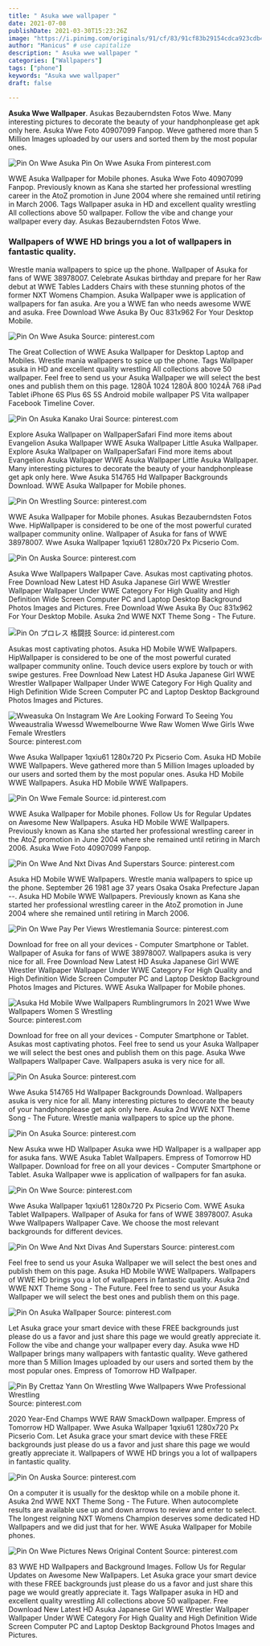 ```yaml
---
title: " Asuka wwe wallpaper "
date: 2021-07-08
publishDate: 2021-03-30T15:23:26Z
image: "https://i.pinimg.com/originals/91/cf/83/91cf83b29154cdca923cdb4d619d5723.jpg"
author: "Manicus" # use capitalize
description: " Asuka wwe wallpaper "
categories: ["Wallpapers"]
tags: ["phone"]
keywords: "Asuka wwe wallpaper"
draft: false

---
```



**Asuka Wwe Wallpaper**. Asukas Bezauberndsten Fotos Wwe. Many interesting pictures to decorate the beauty of your handphonplease get apk only here. Asuka Wwe Foto 40907099 Fanpop. Weve gathered more than 5 Million Images uploaded by our users and sorted them by the most popular ones.

![Pin On Wwe Asuka](https://i.pinimg.com/originals/9f/76/d9/9f76d9135dcef0584af0392459cce500.jpg "Pin On Wwe Asuka")
Pin On Wwe Asuka From pinterest.com


WWE Asuka Wallpaper for Mobile phones. Asuka Wwe Foto 40907099 Fanpop. Previously known as Kana she started her professional wrestling career in the AtoZ promotion in June 2004 where she remained until retiring in March 2006. Tags Wallpaper asuka in HD and excellent quality wrestling All collections above 50 wallpaper. Follow the vibe and change your wallpaper every day. Asukas Bezauberndsten Fotos Wwe.

### Wallpapers of WWE HD brings you a lot of wallpapers in fantastic quality.

Wrestle mania wallpapers to spice up the phone. Wallpaper of Asuka for fans of WWE 38978007. Celebrate Asukas birthday and prepare for her Raw debut at WWE Tables Ladders Chairs with these stunning photos of the former NXT Womens Champion. Asuka Wallpaper wwe is application of wallpapers for fan asuka. Are you a WWE fan who needs awesome WWE and asuka. Free Download Wwe Asuka By Ouc 831x962 For Your Desktop Mobile.


![Pin On Wwe Asuka](https://i.pinimg.com/originals/9f/76/d9/9f76d9135dcef0584af0392459cce500.jpg "Pin On Wwe Asuka")
Source: pinterest.com

The Great Collection of WWE Asuka Wallpaper for Desktop Laptop and Mobiles. Wrestle mania wallpapers to spice up the phone. Tags Wallpaper asuka in HD and excellent quality wrestling All collections above 50 wallpaper. Feel free to send us your Asuka Wallpaper we will select the best ones and publish them on this page. 1280Ã 1024 1280Ã 800 1024Ã 768 iPad Tablet iPhone 6S Plus 6S 5S Android mobile wallpaper PS Vita wallpaper Facebook Timeline Cover.

![Pin On Asuka Kanako Urai](https://i.pinimg.com/originals/61/ea/fb/61eafbc0ad6a6161f58c2fd7c9f4f88b.jpg "Pin On Asuka Kanako Urai")
Source: pinterest.com

Explore Asuka Wallpaper on WallpaperSafari Find more items about Evangelion Asuka Wallpaper WWE Asuka Wallpaper Little Asuka Wallpaper. Explore Asuka Wallpaper on WallpaperSafari Find more items about Evangelion Asuka Wallpaper WWE Asuka Wallpaper Little Asuka Wallpaper. Many interesting pictures to decorate the beauty of your handphonplease get apk only here. Wwe Asuka 514765 Hd Wallpaper Backgrounds Download. WWE Asuka Wallpaper for Mobile phones.

![Pin On Wrestling](https://i.pinimg.com/originals/7b/23/a0/7b23a08b875a8e8e86ea505320982ceb.jpg "Pin On Wrestling")
Source: pinterest.com

WWE Asuka Wallpaper for Mobile phones. Asukas Bezauberndsten Fotos Wwe. HipWallpaper is considered to be one of the most powerful curated wallpaper community online. Wallpaper of Asuka for fans of WWE 38978007. Wwe Asuka Wallpaper 1qxiu61 1280x720 Px Picserio Com.

![Pin On Auska](https://i.pinimg.com/originals/34/9d/2e/349d2e9ec2589f52b9668328821c75ee.png "Pin On Auska")
Source: pinterest.com

Asuka Wwe Wallpapers Wallpaper Cave. Asukas most captivating photos. Free Download New Latest HD Asuka Japanese Girl WWE Wrestler Wallpaper Wallpaper Under WWE Category For High Quality and High Definition Wide Screen Computer PC and Laptop Desktop Background Photos Images and Pictures. Free Download Wwe Asuka By Ouc 831x962 For Your Desktop Mobile. Asuka 2nd WWE NXT Theme Song - The Future.

![Pin On プロレス 格闘技](https://i.pinimg.com/originals/e7/ee/a0/e7eea0b0473ef8ccfa4ae218b389afa4.jpg "Pin On プロレス 格闘技")
Source: id.pinterest.com

Asukas most captivating photos. Asuka HD Mobile WWE Wallpapers. HipWallpaper is considered to be one of the most powerful curated wallpaper community online. Touch device users explore by touch or with swipe gestures. Free Download New Latest HD Asuka Japanese Girl WWE Wrestler Wallpaper Wallpaper Under WWE Category For High Quality and High Definition Wide Screen Computer PC and Laptop Desktop Background Photos Images and Pictures.

![Wweasuka On Instagram We Are Looking Forward To Seeing You Wweaustralia Wwessd Wwemelbourne Wwe Raw Women Wwe Girls Wwe Female Wrestlers](https://i.pinimg.com/originals/10/d2/91/10d2917211c0810f695779e84991a1a9.jpg "Wweasuka On Instagram We Are Looking Forward To Seeing You Wweaustralia Wwessd Wwemelbourne Wwe Raw Women Wwe Girls Wwe Female Wrestlers")
Source: pinterest.com

Wwe Asuka Wallpaper 1qxiu61 1280x720 Px Picserio Com. Asuka HD Mobile WWE Wallpapers. Weve gathered more than 5 Million Images uploaded by our users and sorted them by the most popular ones. Asuka HD Mobile WWE Wallpapers. Asuka HD Mobile WWE Wallpapers.

![Pin On Wwe Female](https://i.pinimg.com/originals/05/b6/9b/05b69b1ee2cfae28cbe2c360d3d4a356.jpg "Pin On Wwe Female")
Source: id.pinterest.com

WWE Asuka Wallpaper for Mobile phones. Follow Us for Regular Updates on Awesome New Wallpapers. Asuka HD Mobile WWE Wallpapers. Previously known as Kana she started her professional wrestling career in the AtoZ promotion in June 2004 where she remained until retiring in March 2006. Asuka Wwe Foto 40907099 Fanpop.

![Pin On Wwe And Nxt Divas And Superstars](https://i.pinimg.com/originals/fe/f6/2c/fef62ce53f6a627c46b82d6f80cc16b7.jpg "Pin On Wwe And Nxt Divas And Superstars")
Source: pinterest.com

Asuka HD Mobile WWE Wallpapers. Wrestle mania wallpapers to spice up the phone. September 26 1981 age 37 years Osaka Osaka Prefecture Japan --. Asuka HD Mobile WWE Wallpapers. Previously known as Kana she started her professional wrestling career in the AtoZ promotion in June 2004 where she remained until retiring in March 2006.

![Pin On Wwe Pay Per Views Wrestlemania](https://i.pinimg.com/736x/40/a4/24/40a4242fb5f21d742d0b2a5afcd3213e.jpg "Pin On Wwe Pay Per Views Wrestlemania")
Source: pinterest.com

Download for free on all your devices - Computer Smartphone or Tablet. Wallpaper of Asuka for fans of WWE 38978007. Wallpapers asuka is very nice for all. Free Download New Latest HD Asuka Japanese Girl WWE Wrestler Wallpaper Wallpaper Under WWE Category For High Quality and High Definition Wide Screen Computer PC and Laptop Desktop Background Photos Images and Pictures. WWE Asuka Wallpaper for Mobile phones.

![Asuka Hd Mobile Wwe Wallpapers Rumblingrumors In 2021 Wwe Wwe Wallpapers Women S Wrestling](https://i.pinimg.com/originals/96/fd/dd/96fdddf0c6a3fa6682746067d07ef5cc.jpg "Asuka Hd Mobile Wwe Wallpapers Rumblingrumors In 2021 Wwe Wwe Wallpapers Women S Wrestling")
Source: pinterest.com

Download for free on all your devices - Computer Smartphone or Tablet. Asukas most captivating photos. Feel free to send us your Asuka Wallpaper we will select the best ones and publish them on this page. Asuka Wwe Wallpapers Wallpaper Cave. Wallpapers asuka is very nice for all.

![Pin On Asuka](https://i.pinimg.com/originals/a1/c5/86/a1c586d2d805a912954e467cd8238fcc.jpg "Pin On Asuka")
Source: pinterest.com

Wwe Asuka 514765 Hd Wallpaper Backgrounds Download. Wallpapers asuka is very nice for all. Many interesting pictures to decorate the beauty of your handphonplease get apk only here. Asuka 2nd WWE NXT Theme Song - The Future. Wrestle mania wallpapers to spice up the phone.

![Pin On Asuka](https://i.pinimg.com/originals/79/09/1e/79091e1c3bbf26e4af1c180373563466.jpg "Pin On Asuka")
Source: pinterest.com

New Asuka wwe HD Wallpaper Asuka wwe HD Wallpaper is a wallpaper app for asuka fans. WWE Asuka Tablet Wallpapers. Empress of Tomorrow HD Wallpaper. Download for free on all your devices - Computer Smartphone or Tablet. Asuka Wallpaper wwe is application of wallpapers for fan asuka.

![Pin On Wwe](https://i.pinimg.com/originals/5d/37/b9/5d37b91a36ec36fb1078804988c874b3.jpg "Pin On Wwe")
Source: pinterest.com

Wwe Asuka Wallpaper 1qxiu61 1280x720 Px Picserio Com. WWE Asuka Tablet Wallpapers. Wallpaper of Asuka for fans of WWE 38978007. Asuka Wwe Wallpapers Wallpaper Cave. We choose the most relevant backgrounds for different devices.

![Pin On Wwe And Nxt Divas And Superstars](https://i.pinimg.com/originals/da/d7/3b/dad73b3effa1ce0e2393014dbe377775.jpg "Pin On Wwe And Nxt Divas And Superstars")
Source: pinterest.com

Feel free to send us your Asuka Wallpaper we will select the best ones and publish them on this page. Asuka HD Mobile WWE Wallpapers. Wallpapers of WWE HD brings you a lot of wallpapers in fantastic quality. Asuka 2nd WWE NXT Theme Song - The Future. Feel free to send us your Asuka Wallpaper we will select the best ones and publish them on this page.

![Pin On Asuka Wallpaper](https://i.pinimg.com/originals/3d/90/db/3d90dbdb6c65849c2909318bf75ac96b.jpg "Pin On Asuka Wallpaper")
Source: pinterest.com

Let Asuka grace your smart device with these FREE backgrounds just please do us a favor and just share this page we would greatly appreciate it. Follow the vibe and change your wallpaper every day. Asuka wwe HD Wallpaper brings many wallpapers with fantastic quality. Weve gathered more than 5 Million Images uploaded by our users and sorted them by the most popular ones. Empress of Tomorrow HD Wallpaper.

![Pin By Crettaz Yann On Wrestling Wwe Wallpapers Wwe Professional Wrestling](https://i.pinimg.com/originals/23/ae/ab/23aeaba1329e841dae9201afd08223b0.jpg "Pin By Crettaz Yann On Wrestling Wwe Wallpapers Wwe Professional Wrestling")
Source: pinterest.com

2020 Year-End Champs WWE RAW SmackDown wallpaper. Empress of Tomorrow HD Wallpaper. Wwe Asuka Wallpaper 1qxiu61 1280x720 Px Picserio Com. Let Asuka grace your smart device with these FREE backgrounds just please do us a favor and just share this page we would greatly appreciate it. Wallpapers of WWE HD brings you a lot of wallpapers in fantastic quality.

![Pin On Auska](https://i.pinimg.com/originals/5c/99/e8/5c99e8002eae6c14daea6f8c3529a2a6.jpg "Pin On Auska")
Source: pinterest.com

On a computer it is usually for the desktop while on a mobile phone it. Asuka 2nd WWE NXT Theme Song - The Future. When autocomplete results are available use up and down arrows to review and enter to select. The longest reigning NXT Womens Champion deserves some dedicated HD Wallpapers and we did just that for her. WWE Asuka Wallpaper for Mobile phones.

![Pin On Wwe Pictures News Original Content](https://i.pinimg.com/originals/91/cf/83/91cf83b29154cdca923cdb4d619d5723.jpg "Pin On Wwe Pictures News Original Content")
Source: pinterest.com

83 WWE HD Wallpapers and Background Images. Follow Us for Regular Updates on Awesome New Wallpapers. Let Asuka grace your smart device with these FREE backgrounds just please do us a favor and just share this page we would greatly appreciate it. Tags Wallpaper asuka in HD and excellent quality wrestling All collections above 50 wallpaper. Free Download New Latest HD Asuka Japanese Girl WWE Wrestler Wallpaper Wallpaper Under WWE Category For High Quality and High Definition Wide Screen Computer PC and Laptop Desktop Background Photos Images and Pictures.

